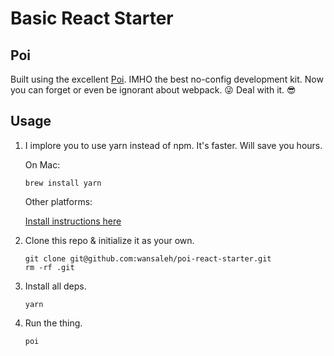 # Basic React Starter

## Poi
Built using the excellent [Poi](https://poi.js.org). IMHO the best no-config development kit.
Now you can forget or even be ignorant about webpack. 😜
Deal with it. 😎

## Usage
1.	I implore you to use yarn instead of npm. It's faster. Will save you hours.

	On Mac:
	```shell
	brew install yarn
	```
	Other platforms:

	[Install instructions here](https://yarnpkg.com/lang/en/docs/install/)

2.	Clone this repo & initialize it as your own.
	```shell
    git clone git@github.com:wansaleh/poi-react-starter.git
    rm -rf .git
    ```

3.	Install all deps.
	```shell
    yarn
    ```

4.	Run the thing.
	```shell
    poi
    ```